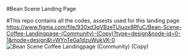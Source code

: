 #Bean Scene Landing Page 

#This repo contains all the codes, assests used for this landing page 
https://www.figma.com/file/930xd3qVBzeTUiuox8RfuC/Bean-Scene-Coffee-Landingpage-(Community)-(Copy)?type=design&node-id=0-1&mode=design&t=WYnTeGa1dzuWukVK-0
![Bean Scene Coffee Landingpage (Community) (Copy)](https://github.com/danny45-crypto/Bean-Scene-Landing-Page/assets/84016144/9a54891d-1fe1-4906-8077-d5c4e7f46f79)
